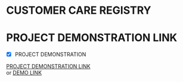# CUSTOMER CARE REGISTRY
# PROJECT DEMONSTRATION LINK

- [x] PROJECT DEMONSTRATION

[PROJECT DEMONSTRATION LINK](http://159.122.183.58:31769/) <br>
or
[DEMO LINK](https://drive.google.com/file/d/1r7IShq6BbmgRL1BqIL25BVr4wdIcGEkF/view?usp=share_link) <br>

